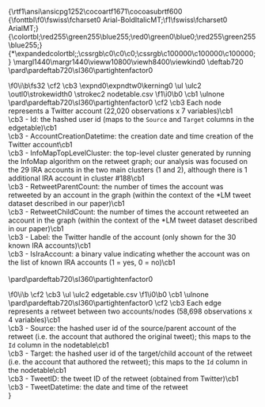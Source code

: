 {\rtf1\ansi\ansicpg1252\cocoartf1671\cocoasubrtf600
{\fonttbl\f0\fswiss\fcharset0 Arial-BoldItalicMT;\f1\fswiss\fcharset0 ArialMT;}
{\colortbl;\red255\green255\blue255;\red0\green0\blue0;\red255\green255\blue255;}
{\*\expandedcolortbl;;\cssrgb\c0\c0\c0;\cssrgb\c100000\c100000\c100000;}
\margl1440\margr1440\vieww10800\viewh8400\viewkind0
\deftab720
\pard\pardeftab720\sl360\partightenfactor0

\f0\i\b\fs32 \cf2 \cb3 \expnd0\expndtw0\kerning0
\ul \ulc2 \outl0\strokewidth0 \strokec2 nodetable.csv
\f1\i0\b0 \cb1 \ulnone \
\pard\pardeftab720\sl360\partightenfactor0
\cf2 \cb3 Each node represents a Twitter account (22,020 observations x 7 variables)\cb1 \
\cb3 - Id: the hashed user id (maps to the `Source` and `Target` columns in the edgetable)\cb1 \
\cb3 - AccountCreationDatetime: the creation date and time creation of the Twitter account\cb1 \
\cb3 - InfoMapTopLevelCluster: the top-level cluster generated by running the InfoMap algorithm on the retweet graph; our analysis was focused on the 29 IRA accounts in the two main clusters (1 and 2), although there is 1 additional IRA account in cluster #188\cb1 \
\cb3 - RetweetParentCount: the number of times the account was retweeted by an account in the graph (within the context of the *LM tweet dataset described in our paper)\cb1 \
\cb3 - RetweetChildCount: the number of times the account retweeted an account in the graph (within the context of the *LM tweet dataset described in our paper)\cb1 \
\cb3 - Label: the Twitter handle of the account (only shown for the 30 known IRA accounts)\cb1 \
\cb3 - IsIraAccount: a binary value indicating whether the account was on the list of known IRA accounts (1 = yes, 0 = no)\cb1 \
\
\pard\pardeftab720\sl360\partightenfactor0

\f0\i\b \cf2 \cb3 \ul \ulc2 edgetable.csv
\f1\i0\b0 \cb1 \ulnone \
\pard\pardeftab720\sl360\partightenfactor0
\cf2 \cb3 Each edge represents a retweet between two accounts/nodes (58,698 observations x 4 variables)\cb1 \
\cb3 - Source: the hashed user id of the source/parent account of the retweet (i.e. the account that authored the original tweet); this maps to the `Id` column in the nodetable\cb1 \
\cb3 - Target: the hashed user id of the target/child account of the retweet (i.e. the account that authored the retweet); this maps to the `Id` column in the nodetable\cb1 \
\cb3 - TweetID: the tweet ID of the retweet (obtained from Twitter)\cb1 \
\cb3 - TweetDatetime: the date and time of the retweet\
}